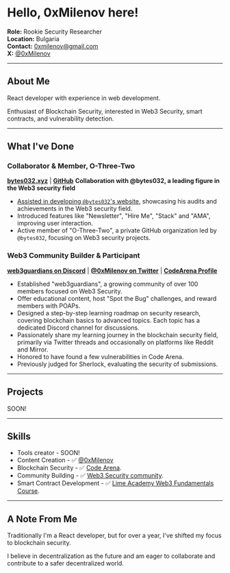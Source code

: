 # Hello, 0xMilenov here!

 **Role:** Rookie Security Researcher  
 **Location:** Bulgaria   
 **Contact:** [0xmilenov@gmail.com](mailto:0xmilenov@gmail.com)      
 **X:** [@0xMilenov](https://twitter.com/0xMilenov)        

---

## **About Me**

React developer with experience in web development.      

Enthusiast of Blockchain Security, interested in Web3 Security, smart contracts, and vulnerability detection.

---

##  **What I've Done**

### **Collaborator & Member, O-Three-Two**

[**bytes032.xyz**](https://bytes032.xyz/) | [**GitHub**](https://github.com/O-Three-Two)
**Collaboration with @bytes032, a leading figure in the Web3 security field**

- [Assisted in developing `@bytes032`'s website](https://twitter.com/bytes032/status/1707350156843126827), showcasing his audits and achievements in the Web3 security field.
- Introduced features like "Newsletter", "Hire Me", "Stack" and "AMA", improving user interaction.
- Active member of "O-Three-Two", a private GitHub organization led by `@bytes032`, focusing on Web3 security projects.

### **Web3 Community Builder & Participant**

[**web3guardians on Discord**](https://discord.gg/kDA9shGjj) | [**@0xMilenov on Twitter**](https://twitter.com/0xMilenov) | [**CodeArena Profile**](https://code4rena.com/@0xmilenov)
- Established "web3guardians", a growing community of over 100 members focused on Web3 Security.
- Offer educational content, host "Spot the Bug" challenges, and reward members with POAPs.
- Designed a step-by-step learning roadmap on security research, covering blockchain basics to advanced topics. Each topic has a dedicated Discord channel for discussions.
- Passionately share my learning journey in the blockchain security field, primarily via Twitter threads and occasionally on platforms like Reddit and Mirror.
- Honored to have found a few vulnerabilities in Code Arena.
- Previously judged for Sherlock, evaluating the security of submissions.
  
---

## **Projects**

SOON!

---

## **Skills**

- Tools creator - SOON!
- Content Creation - ✅ [@0xMilenov](https://twitter.com/0xMilenov)
- Blockchain Security - ✅ [Code Arena](https://code4rena.com/@0xmilenov).
- Community Building - ✅ [Web3 Security community](https://discord.com/invite/UGhjbPwJy).
- Smart Contract Development - ✅ [Lime Academy Web3 Fundamentals Course](https://app.poap.xyz/token/6495244).

---

## A Note From Me

Traditionally I'm a React developer, but for over a year, I've shifted my focus to blockchain security.

I believe in decentralization as the future and am eager to collaborate and contribute to a safer decentralized world.

